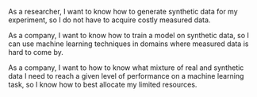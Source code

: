 As a researcher, I want to know how to generate synthetic data for my experiment, so I do not have to acquire costly measured data.

As a company, I want to know how to train a model on synthetic data, so I can use machine learning techniques in domains where measured data is hard to come by.

As a company, I want to how to know what mixture of real and synthetic data I need to reach a given level of performance on a machine learning task, so I know how to best allocate my limited resources.